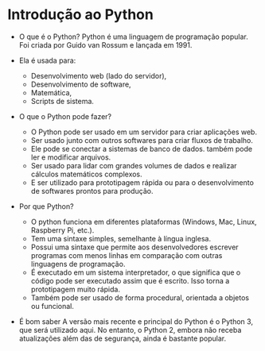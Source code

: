 # Introdução ao Python
- O que é o Python?
Python é uma linguagem de programação popular. Foi criada por Guido van Rossum e lançada em 1991.

- Ela é usada para:

   * Desenvolvimento web (lado do servidor),
   * Desenvolvimento de software,
   * Matemática,
   * Scripts de sistema.

- O que o Python pode fazer?
   * O Python pode ser usado em um servidor para criar aplicações web.
   * Ser usado junto com outros softwares para criar fluxos de trabalho.
   * Ele pode se conectar a sistemas de banco de dados. também pode ler e modificar arquivos.
   * Ser usado para lidar com grandes volumes de dados e realizar cálculos matemáticos complexos.
   * E ser utilizado para prototipagem rápida ou para o desenvolvimento de softwares prontos para produção.

- Por que Python?
   * O python funciona em diferentes plataformas (Windows, Mac, Linux, Raspberry Pi, etc.).
   * Tem uma sintaxe simples, semelhante à língua inglesa.
   * Possui uma sintaxe que permite aos desenvolvedores escrever programas com menos linhas em comparação com outras linguagens de programação.
   * É executado em um sistema interpretador, o que significa que o código pode ser executado assim que é escrito. Isso torna a prototipagem muito rápida.
   * Também pode ser usado de forma procedural, orientada a objetos ou funcional.
   
- É bom saber
A versão mais recente e principal do Python é o Python 3, que será utilizado aqui. No entanto, o Python 2, embora não receba atualizações além das de segurança, ainda é bastante popular.

